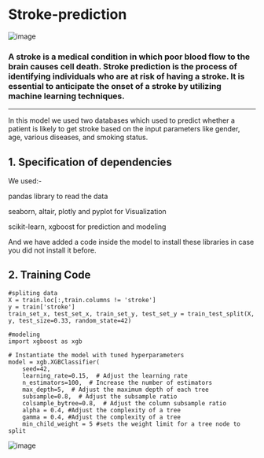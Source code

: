 # Stroke-prediction

![image](https://github.com/osama-alani/Stroke-prediction/assets/133378136/902e8de9-8132-496a-a603-1e8f6af1b112)

### A stroke is a medical condition in which poor blood flow to the brain causes cell death. Stroke prediction is the process of identifying individuals who are at risk of having a stroke. It is essential to anticipate the onset of a stroke by utilizing machine learning techniques.
---------------------
In this model we used two databases which  used to predict whether a patient is likely to get stroke based on the input parameters like gender, age, various diseases, and smoking status.


## 1. Specification of dependencies

We used:-

pandas library to read the data

seaborn, altair, plotly and pyplot for Visualization

scikit-learn, xgboost for prediction and modeling

And we have added a code inside the model to install these libraries in case you did not install it before.

## 2. Training Code
```
#spliting data
X = train.loc[:,train.columns != 'stroke']
y = train['stroke']
train_set_x, test_set_x, train_set_y, test_set_y = train_test_split(X, y, test_size=0.33, random_state=42)

#modeling
import xgboost as xgb

# Instantiate the model with tuned hyperparameters
model = xgb.XGBClassifier(
    seed=42,
    learning_rate=0.15,  # Adjust the learning rate 
    n_estimators=100,  # Increase the number of estimators
    max_depth=5,  # Adjust the maximum depth of each tree
    subsample=0.8,  # Adjust the subsample ratio
    colsample_bytree=0.8,  # Adjust the column subsample ratio
    alpha = 0.4, #Adjust the complexity of a tree
    gamma = 0.4, #Adjust the complexity of a tree
    min_child_weight = 5 #sets the weight limit for a tree node to split

```

![image](https://github.com/osama-alani/Stroke-prediction/assets/133378136/d54ccb64-6eaa-45af-9254-91f0c9248299)
